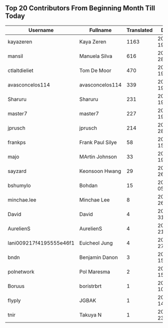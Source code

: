 ## Top 20 Contributors From Beginning Month Till Today ##
|Username|Fullname|Translated|DateJoined|Language|
|--------|--------|----------|----------|-------|
|kayazeren|Kaya Zeren|1163|2020-06-19T07:05:24Z|tr|
|mansil|Manuela Silva|616|2024-04-28T15:52:39.|pt|
|ctlaltdieliet|Tom De Moor|470|2020-06-19T16:30:47Z|nl|
|avasconcelos114|avasconcelos114|339|2020-06-19T18:18:27Z|ko|
|Sharuru|Sharuru|231|2020-06-19T18:20:22.|zh_Hans|
|master7|master7|227|2020-06-19T18:20:39.|pl|
|jprusch|jprusch|214|2021-06-28T12:00:18.|de|
|frankps|Frank Paul Silye|58|2024-06-15T17:49:35.|nb_NO|
|majo|MArtin Johnson|33|2020-06-19T18:19:45Z|sv|
|sayzard|Keonsoon Hwang|29|2025-03-26T05:02:18.||
|bshumylo|Bohdan|15|2025-01-05T23:41:01.||
|minchae.lee|Minchae Lee|8|2024-11-26T01:06:33.|ko|
|David|David|4|2024-07-31T00:30:03.||
|AurelienS|AurelienS|4|2025-08-21T09:26:09.||
|lani009217f4195555e46f1|Euicheol Jung|4|2025-02-27T12:26:38.||
|bndn|Benjamin Danon|3|2024-05-15T08:40:35.||
|polnetwork|Pol Maresma|2|2025-09-15T05:46:22.|ca|
|Boruus|boristrbrt|1|2024-06-10T17:55:32.||
|flyply|JGBAK|1|2025-06-14T06:08:50.||
|tnir|Takuya N|1|2024-07-23T20:19:19.|ja|
